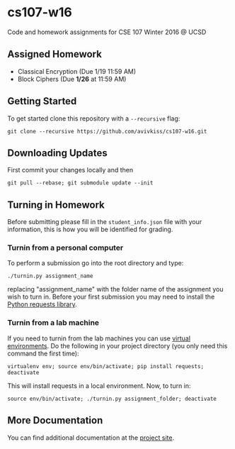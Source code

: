 # cs107-w16
Code and homework assignments for CSE 107 Winter 2016 @ UCSD

## Assigned Homework 

- Classical Encryption (Due 1/19 11:59 AM)
- Block Ciphers (Due **1/26** at 11:59 AM)

## Getting Started
To get started clone this repository with a `--recursive` flag: 

    git clone --recursive https://github.com/avivkiss/cs107-w16.git

## Downloading Updates
First commit your changes locally and then 

    git pull --rebase; git submodule update --init

## Turning in Homework
Before submitting please fill in the `student_info.json` file with your
information, this is how you will be identified for grading.

### Turnin from a personal computer
To perform a submission go into the root directory and type:

    ./turnin.py assignment_name

replacing "assignment_name" with the folder name of the assignment you wish to turn in. Before your first submission you may need to install the 
[Python requests library](http://docs.python-requests.org/en/latest/user/install/).

### Turnin from a lab machine
If you need to turnin from the lab machines you can use [virtual environments](http://docs.python-guide.org/en/latest/dev/virtualenvs/). Do the following in your project directory (you only need this command the first time): 

    virtualenv env; source env/bin/activate; pip install requests; deactivate

This will install requests in a local environment. Now, to turn in: 

    source env/bin/activate; ./turnin.py assignment_folder; deactivate 


## More Documentation

You can find additional documentation at the [project site](https://avivkiss.github.io/cs107-w16/index.html).
